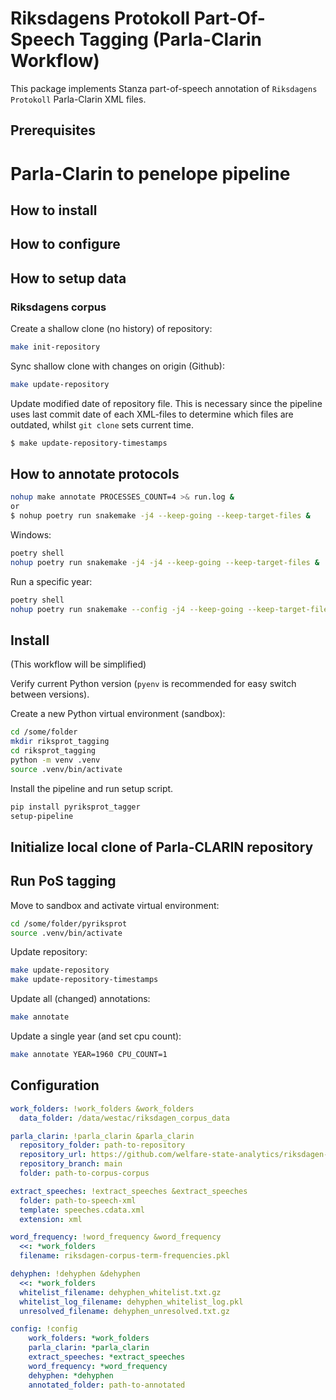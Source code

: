 # Riksdagens Protokoll Part-Of-Speech Tagging (Parla-Clarin Workflow)

This package implements Stanza part-of-speech annotation of `Riksdagens Protokoll` Parla-Clarin XML files.


## Prerequisites

# Parla-Clarin to penelope pipeline

## How to install

## How to configure

## How to setup data

### Riksdagens corpus

Create a shallow clone (no history) of repository:

```bash
make init-repository
```

Sync shallow clone with changes on origin (Github):

```bash
make update-repository
```

Update modified date of repository file. This is necessary since the pipeline uses last commit date of
each XML-files to determine which files are outdated, whilst `git clone` sets current time.

```bash
$ make update-repository-timestamps
```

## How to annotate protocols

```bash
nohup make annotate PROCESSES_COUNT=4 >& run.log &
or
$ nohup poetry run snakemake -j4 --keep-going --keep-target-files &
```

Windows:

```bash
poetry shell
nohup poetry run snakemake -j4 -j4 --keep-going --keep-target-files &
```

Run a specific year:

```bash
poetry shell
nohup poetry run snakemake --config -j4 --keep-going --keep-target-files &
```
## Install

(This workflow will be simplified)

Verify current Python version (`pyenv` is recommended for easy switch between versions).

Create a new Python virtual environment (sandbox):

```bash
cd /some/folder
mkdir riksprot_tagging
cd riksprot_tagging
python -m venv .venv
source .venv/bin/activate
```

Install the pipeline and run setup script.

```bash
pip install pyriksprot_tagger
setup-pipeline
```

## Initialize local clone of Parla-CLARIN repository

## Run PoS tagging

Move to sandbox and activate virtual environment:

```bash
cd /some/folder/pyriksprot
source .venv/bin/activate
```

Update repository:

```bash
make update-repository
make update-repository-timestamps
```

Update all (changed) annotations:

```bash
make annotate
```

Update a single year (and set cpu count):

```bash
make annotate YEAR=1960 CPU_COUNT=1
```

## Configuration


```yaml
work_folders: !work_folders &work_folders
  data_folder: /data/westac/riksdagen_corpus_data

parla_clarin: !parla_clarin &parla_clarin
  repository_folder: path-to-repository
  repository_url: https://github.com/welfare-state-analytics/riksdagen-corpus.git
  repository_branch: main
  folder: path-to-corpus-corpus

extract_speeches: !extract_speeches &extract_speeches
  folder: path-to-speech-xml
  template: speeches.cdata.xml
  extension: xml

word_frequency: !word_frequency &word_frequency
  <<: *work_folders
  filename: riksdagen-corpus-term-frequencies.pkl

dehyphen: !dehyphen &dehyphen
  <<: *work_folders
  whitelist_filename: dehyphen_whitelist.txt.gz
  whitelist_log_filename: dehyphen_whitelist_log.pkl
  unresolved_filename: dehyphen_unresolved.txt.gz

config: !config
    work_folders: *work_folders
    parla_clarin: *parla_clarin
    extract_speeches: *extract_speeches
    word_frequency: *word_frequency
    dehyphen: *dehyphen
    annotated_folder: path-to-annotated
```

